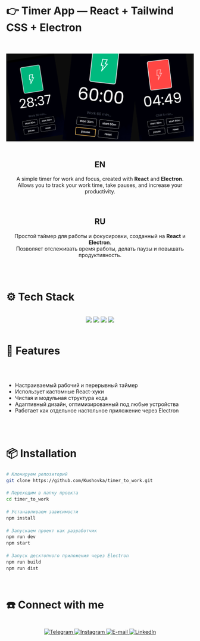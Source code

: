 # 👉 **Timer App** — React + Tailwind CSS + Electron
<br><br>
![screen](./screenshots/header.png)
<br><br>
<div align="center">

## EN
A simple timer for work and focus, created with **React** and **Electron**.  
Allows you to track your work time, take pauses, and increase your productivity.

<br>

## RU
Простой таймер для работы и фокусировки, созданный на **React** и **Electron**.  
Позволяет отслеживать время работы, делать паузы и повышать продуктивность.

</div>

<br><br>
<h1>⚙️ Tech Stack</h1>
<br>
<div align="center">
  <img src="https://img.shields.io/badge/react-%2320232a.svg?style=for-the-badge&logo=react&logoColor=%2361DAFB"/>
  <img src="https://img.shields.io/badge/tailwindcss-%2338B2AC.svg?style=for-the-badge&logo=tailwind-css&logoColor=white"/>
  <img src="https://img.shields.io/badge/electron-%232C2C2C.svg?style=for-the-badge&logo=electron&logoColor=47848F"/>
  <img src="https://img.shields.io/badge/vite-%23646CFF.svg?style=for-the-badge&logo=vite&logoColor=white"/>
</div>
<br>

<h1>🚀 Features</h1>
<br><br>
<ul>
  <li>Настраиваемый рабочий и перерывный таймер</li>
  <li>Использует кастомные React-хуки</li>
  <li>Чистая и модульная структура кода</li>
  <li>Адаптивный дизайн, оптимизированный под любые устройства</li>
  <li>Работает как отдельное настольное приложение через Electron</li>
</ul>
<br><br>

<h1>📦 Installation</h1>

```bash
# Клонируем репозиторий
git clone https://github.com/Kushovka/timer_to_work.git

# Переходим в папку проекта
cd timer_to_work

# Устанавливаем зависимости
npm install

# Запускаем проект как разработчик
npm run dev
npm start

# Запуск десктопного приложения через Electron
npm run build
npm run dist
```

<br>
<h1>☎️ Connect with me </h1>
 <br>
    <div align="center">
        <a href="https://t.me/kushovka">
<img src="https://img.shields.io/badge/Telegram-%2304A1F7.svg?style=for-the-badge&logo=telegram&logoColor=white" alt="Telegram" />
        </a>
        <a href="https://www.instagram.com/kushovka">
<img src="https://img.shields.io/badge/Instagram-%23E4405F.svg?style=for-the-badge&logo=instagram&logoColor=white" alt="Instagram" />
        </a>
        <a href="mailto:kushovk2003@mail.ru">
<img src="https://img.shields.io/badge/Email-D14836?style=for-the-badge&logo=gmail&logoColor=white" alt="E-mail" />
        </a>
           </a>
        <a href="https://www.linkedin.com/in/kirill-kushov-9714b9364?utm_source=share&utm_campaign=share_via&utm_content=profile&utm_medium=ios_app">
<img src="https://img.shields.io/badge/LinkedIn-0A66C2?style=for-the-badge&logo=linkedin&logoColor=white" alt="LinkedIn" />
        </a>
</div>
 <br>
 
